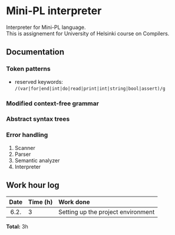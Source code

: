 # Mini-PL interpreter

Interpreter for Mini-PL language.  
This is assignement for University of Helsinki course on Compilers.

## Documentation

### Token patterns

- reserved keywords: `/(var|for|end|int|do|read|print|int|string|bool|assert)/g`

### Modified context-free grammar

### Abstract syntax trees

### Error handling

1. Scanner
1. Parser
1. Semantic analyzer
1. Interpreter

## Work hour log

| Date | Time (h) | Work done                          |
| :--: | :------- | :--------------------------------- |
| 6.2. | 3        | Setting up the project environment |

**Total:** 3h
